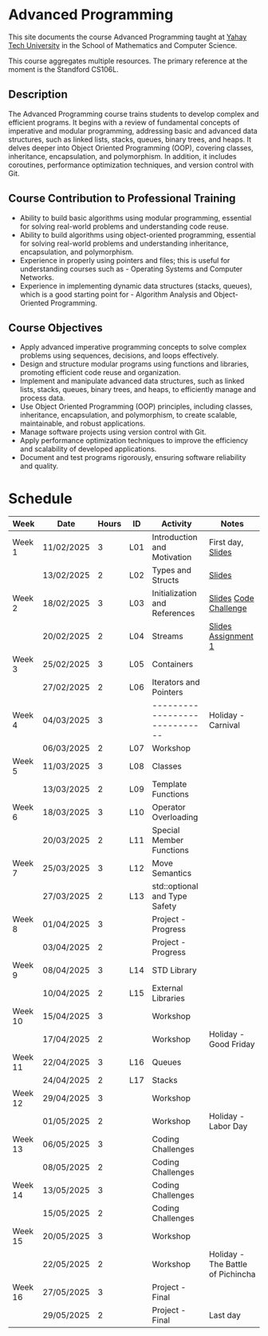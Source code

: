 # Advanced Programming

This site documents the course Advanced Programming taught at [Yahay Tech University](https://yachaytech.edu.ec/) in the School of Mathematics and Computer Science.

This course aggregates multiple resources. The primary reference at the moment is the Standford CS106L.

## Description
The Advanced Programming course trains students to develop complex and efficient programs. It begins with a review of fundamental concepts of imperative and modular programming, addressing basic and advanced data structures, such as linked lists, stacks, queues, binary trees, and heaps.  It delves deeper into Object Oriented Programming (OOP), covering classes, inheritance, encapsulation, and polymorphism. In addition, it includes coroutines, performance optimization techniques, and version control with Git.

## Course Contribution to Professional Training

- Ability to build basic algorithms using modular programming, essential for solving real-world problems and understanding code reuse. 
- Ability to build algorithms using object-oriented programming, essential for solving real-world problems and understanding inheritance, encapsulation, and polymorphism.  
- Experience in properly using pointers and files; this is useful for understanding courses such as - Operating Systems and Computer Networks. 
- Experience in implementing dynamic data structures (stacks, queues), which is a good starting point for - Algorithm Analysis and Object-Oriented Programming.

## Course Objectives

- Apply advanced imperative programming concepts to solve complex problems using sequences, decisions, and loops effectively. 
- Design and structure modular programs using functions and libraries, promoting efficient code reuse and organization. 
- Implement and manipulate advanced data structures, such as linked lists, stacks, queues, binary trees, and heaps, to efficiently manage and process data. 
- Use Object Oriented Programming (OOP) principles, including classes, inheritance, encapsulation, and polymorphism, to create scalable, maintainable, and robust applications. 
- Manage software projects using version control with Git. 
- Apply performance optimization techniques to improve the efficiency and scalability of developed applications. 
- Document and test programs rigorously, ensuring software reliability and quality.

# Schedule

| Week    | Date       | Hours | ID  | Activity                      | Notes                             |
|---------|------------|-------|-----|-------------------------------|-----------------------------------|
| Week 1  | 11/02/2025 |     3 | L01 | Introduction and Motivation   | First day, [Slides][s1]           |
|         | 13/02/2025 |     2 | L02 | Types and Structs             | [Slides][s2]                      |
| Week 2  | 18/02/2025 |     3 | L03 | Initialization and References | [Slides][s3] [Code Challenge](code_challenge_l03.md)                                  |
|         | 20/02/2025 |     2 | L04 | Streams                       | [Slides][s4] [Assignment 1][a1]   |
| Week 3  | 25/02/2025 |     3 | L05 | Containers                    |                                   |
|         | 27/02/2025 |     2 | L06 | Iterators and Pointers        |                                   |
| Week 4  | 04/03/2025 |     3 |     | ----------------------------- | Holiday - Carnival                |
|         | 06/03/2025 |     2 | L07 | Workshop                      |                                   |
| Week 5  | 11/03/2025 |     3 | L08 | Classes                       |                                   |
|         | 13/03/2025 |     2 | L09 | Template Functions            |                                   |
| Week 6  | 18/03/2025 |     3 | L10 | Operator Overloading          |                                   |
|         | 20/03/2025 |     2 | L11 | Special Member Functions      |                                   |
| Week 7  | 25/03/2025 |     3 | L12 | Move Semantics                |                                   |
|         | 27/03/2025 |     2 | L13 | std::optional and Type Safety |                                   |
| Week 8  | 01/04/2025 |     3 |     | Project - Progress            |                                   |
|         | 03/04/2025 |     2 |     | Project - Progress            |                                   |
| Week 9  | 08/04/2025 |     3 | L14 | STD Library                   |                                   |
|         | 10/04/2025 |     2 | L15 | External Libraries            |                                   |
| Week 10 | 15/04/2025 |     3 |     | Workshop                      |                                   |
|         | 17/04/2025 |     2 |     | Workshop                      | Holiday - Good Friday             |
| Week 11 | 22/04/2025 |     3 | L16 | Queues                        |                                   |
|         | 24/04/2025 |     2 | L17 | Stacks                        |                                   |
| Week 12 | 29/04/2025 |     3 |     | Workshop                      |                                   |
|         | 01/05/2025 |     2 |     | Workshop                      | Holiday - Labor Day               |
| Week 13 | 06/05/2025 |     3 |     | Coding Challenges             |                                   |
|         | 08/05/2025 |     2 |     | Coding Challenges             |                                   |
| Week 14 | 13/05/2025 |     3 |     | Coding Challenges             |                                   |
|         | 15/05/2025 |     2 |     | Coding Challenges             |                                   |
| Week 15 | 20/05/2025 |     3 |     | Workshop                      |                                   |
|         | 22/05/2025 |     2 |     | Workshop                      | Holiday - The Battle of Pichincha |
| Week 16 | 27/05/2025 |     3 |     | Project - Final               |                                   |
|         | 29/05/2025 |     2 |     | Project - Final               | Last day                          |

[s1]: https://web.stanford.edu/class/archive/cs/cs106l/cs106l.1254/lectures/2025Winter-01-Welcome.pdf
[s2]: https://office365stanford-my.sharepoint.com/:p:/g/personal/jtrb_stanford_edu/Ed1_mt4JLOtFv66zgOBO-2UBZiiRbMhlM5w6RHmrHppW_w?e=rvTSKB
[s3]: https://web.stanford.edu/class/archive/cs/cs106l/cs106l.1254/lectures/2025Winter-03-Initialization_&_References.pdf
[a1]: https://github.com/cs106l/cs106l-assignments/tree/main/assign1
[s4]: https://web.stanford.edu/class/archive/cs/cs106l/cs106l.1254/lectures/2025Winter-04-Streams.pdf